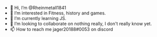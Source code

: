 - 👋 Hi, I’m @Rheinmetall1841
- 👀 I’m interested in Fitness, history and games.
- 🌱 I’m currently learning JS.
- 💞️ I’m looking to collaborate on nothing really, I don't really know yet.
- 📫 How to reach me jager20188#0053 on discord

<!---
Rheinmetall1841/Rheinmetall1841 is a ✨ special ✨ repository because its `README.md` (this file) appears on your GitHub profile.
You can click the Preview link to take a look at your changes.
--->
